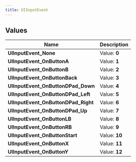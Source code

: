 ```yaml
---
title: UIInputEvent
---
```


## Values
| Name | Description |
| ---- | ----------- |
| **UIInputEvent_None** | Value: **0** |
| **UIInputEvent_OnButtonA** | Value: **1** |
| **UIInputEvent_OnButtonB** | Value: **2** |
| **UIInputEvent_OnButtonBack** | Value: **3** |
| **UIInputEvent_OnButtonDPad_Down** | Value: **4** |
| **UIInputEvent_OnButtonDPad_Left** | Value: **5** |
| **UIInputEvent_OnButtonDPad_Right** | Value: **6** |
| **UIInputEvent_OnButtonDPad_Up** | Value: **7** |
| **UIInputEvent_OnButtonLB** | Value: **8** |
| **UIInputEvent_OnButtonRB** | Value: **9** |
| **UIInputEvent_OnButtonStart** | Value: **10** |
| **UIInputEvent_OnButtonX** | Value: **11** |
| **UIInputEvent_OnButtonY** | Value: **12** |

